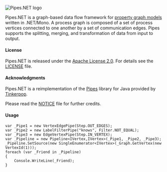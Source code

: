![Pipes.NET logo](/ahzf/pipes.NET/raw/master/doc/pipes.NET-logo.png)

Pipes.NET is a graph-based data flow framework for [property graph models](http://github.com/tinkerpop/gremlin/wiki/Defining-a-Property-Graph)
written in .NET/Mono. A process graph is composed of a set of process vertices connected to one another by a set of communication edges.
Pipes supports the splitting, merging, and transformation of data from input to output.

#### License

Pipes.NET is released under the [Apache License 2.0](http://www.apache.org/licenses/LICENSE-2.0). For details see the [LICENSE](/ahzf/pipes.NET/blob/master/LICENSE) file.

#### Acknowledgments

Pipes.NET is a reimplementation of the [Pipes](http://github.com/tinkerpop/pipes) library for Java provided by [Tinkerpop](http://tinkerpop.com).

Please read the [NOTICE](/ahzf/pipes.NET/blob/master/NOTICE) file for further credits.

#### Usage


    var _Pipe1 = new VertexEdgePipe(Step.OUT_EDGES);
    var _Pipe2 = new LabelFilterPipe("knows", Filter.NOT_EQUAL);
    var _Pipe3 = new EdgeVertexPipe(Step.IN_VERTEX);
    var _Pipeline = new Pipeline<IVertex,IVertex>(_Pipe1, _Pipe2, _Pipe3);
    _Pipeline.SetSource(new SingleEnumerator<IVertex>(_Graph.GetVertex(new VertexId(1)));
    foreach (var _Friend in _Pipeline)
    {
        Console.WriteLine(_Friend);
    }
